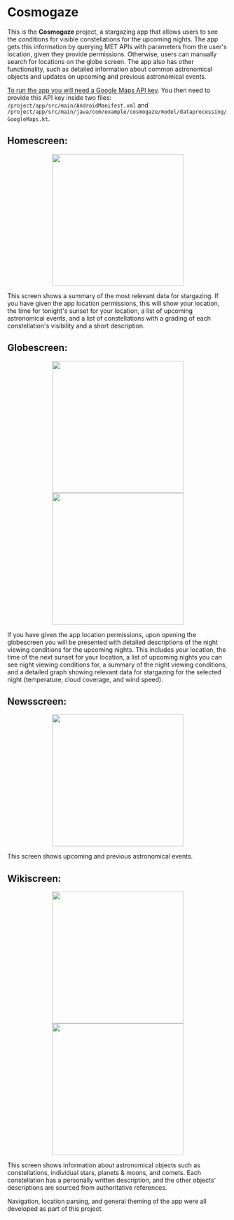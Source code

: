 # Cosmogaze

This is the **Cosmogaze** project, a stargazing app that allows users to see the conditions for visible constellations for the upcoming nights. The app gets this information by querying MET APIs with parameters from the user's location, given they provide permissions. Otherwise, users can manually search for locations on the globe screen. The app also has other functionality, such as detailed information about common astronomical objects and updates on upcoming and previous astronomical events.

[To run the app you will need a Google Maps API key](https://developers.google.com/maps/documentation/android-sdk/get-api-key). You then need to provide this API key inside two files: `/project/app/src/main/AndroidManifest.xml` and `/project/app/src/main/java/com/example/cosmogaze/model/dataprocessing/GoogleMaps.kt`.

## Homescreen:
<div align="center">
    <img width=300px src="./assets/homescreen.png">
</div>

This screen shows a summary of the most relevant data for stargazing. If you have given the app location permissions, this will show your location, the time for tonight's sunset for your location, a list of upcoming astronomical events, and a list of constellations with a grading of each constellation's visibility and a short description.

## Globescreen:
<div align="center">
    <img width=300px src="./assets/globescreen.png">
    <img width=300px src="./assets/weatherconditions.png">
</div>

If you have given the app location permissions, upon opening the globescreen you will be presented with detailed descriptions of the night viewing conditions for the upcoming nights. This includes your location, the time of the next sunset for your location, a list of upcoming nights you can see night viewing conditions for, a summary of the night viewing conditions, and a detailed graph showing relevant data for stargazing for the selected night (temperature, cloud coverage, and wind speed).

## Newsscreen:
<div align="center">
    <img width=300px src="./assets/newsscreen.png">
</div>

This screen shows upcoming and previous astronomical events.

## Wikiscreen:
<div align="center">
    <img width=300px src="./assets/wikiscreen.png">
    <img width=300px src="./assets/wikiarticle.png">
</div>

This screen shows information about astronomical objects such as constellations, individual stars, planets & moons, and comets. Each constellation has a personally written description, and the other objects' descriptions are sourced from authoritative references.

Navigation, location parsing, and general theming of the app were all developed as part of this project.


